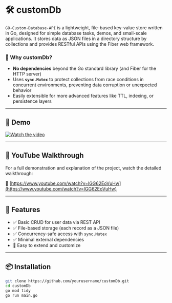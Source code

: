 # 🛠️ customDb

`GO-Custom-Database-API` is a lightweight, file-based key-value store written in Go, designed for simple database tasks, demos, and small-scale applications. It stores data as JSON files in a directory structure by collections and provides RESTful APIs using the Fiber web framework.

### 🧠 Why customDb?

- **No dependencies** beyond the Go standard library (and Fiber for the HTTP server)
- Uses **`sync.Mutex`** to protect collections from race conditions in concurrent environments, preventing data corruption or unexpected behavior
- Easily extensible for more advanced features like TTL, indexing, or persistence layers

---

## 📸 Demo

[![Watch the video](https://raw.githubusercontent.com/Anurag340/Go-CustomDB-API/main/assets/thumbnail.png)](https://www.youtube.com/watch?v=lGG62EoVuHw)

---

## 🎥 YouTube Walkthrough

For a full demonstration and explanation of the project, watch the detailed walkthrough:

🔗 [https://www.youtube.com/watch?v=lGG62EoVuHw](https://www.youtube.com/watch?v=lGG62EoVuHw)

---

## 🚀 Features

- ✅ Basic CRUD for user data via REST API
- ✅ File-based storage (each record as a JSON file)
- ✅ Concurrency-safe access with `sync.Mutex`
- ✅ Minimal external dependencies
- 🧩 Easy to extend and customize

---

## 📦 Installation

```bash
git clone https://github.com/yourusername/customDb.git
cd customDb
go mod tidy
go run main.go
